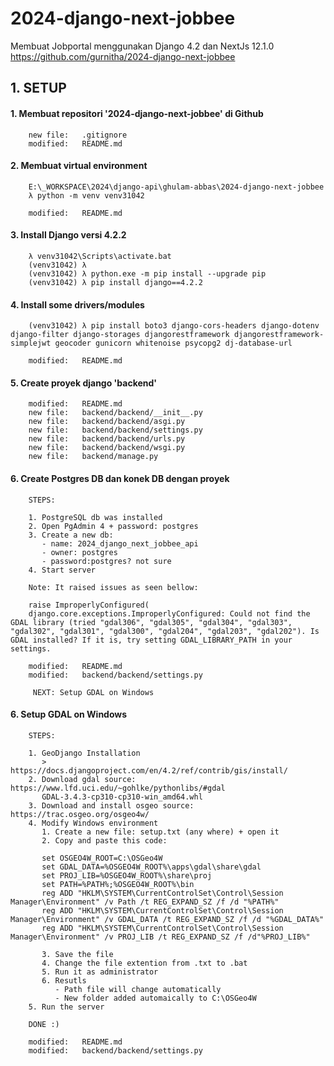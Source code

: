 # 2024-django-next-jobbee
Membuat Jobportal menggunakan Django 4.2 dan NextJs 12.1.0
https://github.com/gurnitha/2024-django-next-jobbee


## 1. SETUP

#### 1. Membuat repositori '2024-django-next-jobbee' di Github

        new file:   .gitignore
        modified:   README.md

#### 2. Membuat virtual environment

        E:\_WORKSPACE\2024\django-api\ghulam-abbas\2024-django-next-jobbee
        λ python -m venv venv31042

        modified:   README.md

#### 3. Install Django versi 4.2.2

        λ venv31042\Scripts\activate.bat
        (venv31042) λ 
        (venv31042) λ python.exe -m pip install --upgrade pip
        (venv31042) λ pip install django==4.2.2

#### 4. Install some drivers/modules

        (venv31042) λ pip install boto3 django-cors-headers django-dotenv django-filter django-storages djangorestframework djangorestframework-simplejwt geocoder gunicorn whitenoise psycopg2 dj-database-url

        modified:   README.md

#### 5. Create proyek django 'backend'

        modified:   README.md
        new file:   backend/backend/__init__.py
        new file:   backend/backend/asgi.py
        new file:   backend/backend/settings.py
        new file:   backend/backend/urls.py
        new file:   backend/backend/wsgi.py
        new file:   backend/manage.py

#### 6. Create Postgres DB dan konek DB dengan proyek

        STEPS:

        1. PostgreSQL db was installed
        2. Open PgAdmin 4 + password: postgres
        3. Create a new db: 
           - name: 2024_django_next_jobbee_api
           - owner: postgres
           - password:postgres? not sure
        4. Start server 

        Note: It raised issues as seen bellow:

        raise ImproperlyConfigured(
        django.core.exceptions.ImproperlyConfigured: Could not find the GDAL library (tried "gdal306", "gdal305", "gdal304", "gdal303", "gdal302", "gdal301", "gdal300", "gdal204", "gdal203", "gdal202"). Is GDAL installed? If it is, try setting GDAL_LIBRARY_PATH in your settings.

        modified:   README.md
        modified:   backend/backend/settings.py

         NEXT: Setup GDAL on Windows

#### 6. Setup GDAL on Windows

        STEPS:

        1. GeoDjango Installation
           > https://docs.djangoproject.com/en/4.2/ref/contrib/gis/install/
        2. Download gdal source: https://www.lfd.uci.edu/~gohlke/pythonlibs/#gdal
           GDAL-3.4.3-cp310-cp310-win_amd64.whl
        3. Download and install osgeo source: https://trac.osgeo.org/osgeo4w/
        4. Modify Windows environment
           1. Create a new file: setup.txt (any where) + open it
           2. Copy and paste this code:

           set OSGEO4W_ROOT=C:\OSGeo4W
           set GDAL_DATA=%OSGEO4W_ROOT%\apps\gdal\share\gdal
           set PROJ_LIB=%OSGEO4W_ROOT%\share\proj
           set PATH=%PATH%;%OSGEO4W_ROOT%\bin
           reg ADD "HKLM\SYSTEM\CurrentControlSet\Control\Session Manager\Environment" /v Path /t REG_EXPAND_SZ /f /d "%PATH%"
           reg ADD "HKLM\SYSTEM\CurrentControlSet\Control\Session Manager\Environment" /v GDAL_DATA /t REG_EXPAND_SZ /f /d "%GDAL_DATA%"
           reg ADD "HKLM\SYSTEM\CurrentControlSet\Control\Session Manager\Environment" /v PROJ_LIB /t REG_EXPAND_SZ /f /d"%PROJ_LIB%"
           
           3. Save the file
           4. Change the file extention from .txt to .bat
           5. Run it as administrator
           6. Resutls
              - Path file will change automatically
              - New folder added automaically to C:\OSGeo4W
        5. Run the server

        DONE :)

        modified:   README.md
        modified:   backend/backend/settings.py